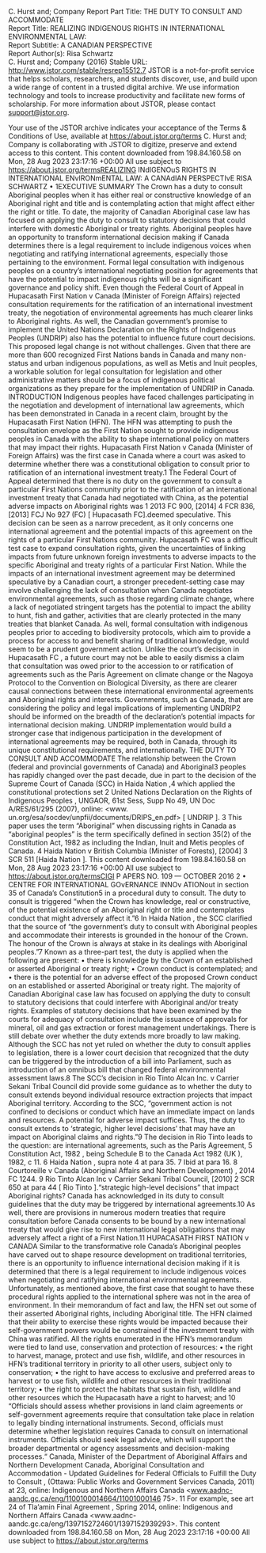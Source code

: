 C. Hurst and; Company
Report Part Title: THE DUTY TO CONSULT AND ACCOMMODATE  
Report Title: REALIZING INDIGENOUS RIGHTS IN INTERNATIONAL ENVIRONMENTAL 
LAW:  
Report Subtitle: A CANADIAN PERSPECTIVE  
Report Author(s): Risa Schwartz  
C. Hurst and; Company  (2016) 
Stable URL: http://www.jstor.com/stable/resrep15512.7
JSTOR is a not-for-profit service that helps scholars, researchers, and students discover, use, and build upon a wide 
range of content in a trusted digital archive. We use information technology and tools to increase productivity and 
facilitate new forms of scholarship. For more information about JSTOR, please contact support@jstor.org. 
 
Your use of the JSTOR archive indicates your acceptance of the Terms & Conditions of Use, available at 
https://about.jstor.org/terms
C. Hurst and; Company  is collaborating with JSTOR to digitize, preserve and extend access to 
this content.
This content downloaded from 
           198.84.160.58 on Mon, 28 Aug 2023 23:17:16 +00:00             
All use subject to https://about.jstor.org/termsREALIZING INdIGENOuS RIGHTS IN INTERNATIONAL ENvIRONmENTAL LAW:  A CANAdIAN PERSPECTIvE
RISA SCHWARTZ • 1EXECUTIVE SUMMARY
The Crown has a duty to consult Aboriginal peoples when 
it has either real or constructive knowledge of an Aboriginal 
right and title and is contemplating action that might affect 
either the right or title. To date, the majority of Canadian 
Aboriginal case law has focused on applying the duty to 
consult to statutory decisions that could interfere with 
domestic Aboriginal or treaty rights. Aboriginal peoples 
have an opportunity to transform international decision 
making if Canada determines there is a legal requirement to 
include indigenous voices when negotiating and ratifying 
international agreements, especially those pertaining to 
the environment. 
Formal legal consultation with indigenous peoples on a 
country’s international negotiating position for agreements 
that have the potential to impact indigenous rights will be 
a significant governance and policy shift. Even though 
the Federal Court of Appeal in Hupacasath First Nation v 
Canada (Minister of Foreign Affairs)  rejected consultation 
requirements for the ratification of an international 
investment treaty, the negotiation of environmental 
agreements has much clearer links to Aboriginal rights. As 
well, the Canadian government’s promise to implement 
the United Nations Declaration on the Rights of Indigenous 
Peoples (UNDRIP) also has the potential to influence future 
court decisions. This proposed legal change is not without 
challenges. Given that there are more than 600 recognized 
First Nations bands in Canada and many non-status and 
urban indigenous populations, as well as Metis and Inuit 
peoples, a workable solution for legal consultation for 
legislation and other administrative matters should be a 
focus of indigenous political organizations as they prepare 
for the implementation of UNDRIP in Canada.
INTRODUCTION
Indigenous peoples have faced challenges participating 
in the negotiation and development of international law 
agreements, which has been demonstrated in Canada in 
a recent claim, brought by the Hupacasath First Nation 
(HFN). The HFN was attempting to push the consultation 
envelope as the First Nation sought to provide indigenous 
peoples in Canada with the ability to shape international 
policy on matters that may impact their rights. Hupacasath 
First Nation v Canada (Minister of Foreign Affairs)  was the 
first case in Canada where a court was asked to determine 
whether there was a constitutional obligation to consult 
prior to ratification of an international investment treaty.1 
The Federal Court of Appeal determined that there is no 
duty on the government to consult a particular First Nations 
community prior to the ratification of an international 
investment treaty that Canada had negotiated with China, 
as the potential adverse impacts on Aboriginal rights was 
1 2013 FC 900, [2014] 4 FCR 836, [2013] FCJ No 927 (FC) [ Hupacasath  FC].deemed speculative. This decision can be seen as a narrow 
precedent, as it only concerns one international agreement 
and the potential impacts of this agreement on the rights of 
a particular First Nations community. Hupacasath FC  was 
a difficult test case to expand consultation rights, given 
the uncertainties of linking impacts from future unknown 
foreign investments to adverse impacts to the specific 
Aboriginal and treaty rights of a particular First Nation. 
While the impacts of an international investment 
agreement may be determined speculative by a Canadian 
court, a stronger precedent-setting case may involve 
challenging the lack of consultation when Canada 
negotiates environmental agreements, such as those 
regarding climate change, where a lack of negotiated 
stringent targets has the potential to impact the ability to 
hunt, fish and gather, activities that are clearly protected 
in the many treaties that blanket Canada. As well, formal 
consultation with indigenous peoples prior to acceding 
to biodiversity protocols, which aim to provide a process 
for access to and benefit sharing of traditional knowledge, 
would seem to be a prudent government action. Unlike 
the court’s decision in Hupacasath FC , a future court may 
not be able to easily dismiss a claim that consultation was 
owed prior to the accession to or ratification of agreements 
such as the Paris Agreement on climate change or the 
Nagoya Protocol to the Convention on Biological Diversity, 
as there are clearer causal connections between these 
international environmental agreements and Aboriginal 
rights and interests.  Governments, such as Canada, 
that are considering the policy and legal implications 
of implementing UNDRIP2 should be informed on 
the breadth of the declaration’s potential impacts for 
international decision making. UNDRIP implementation 
would build a stronger case that indigenous participation 
in the development of international agreements may be 
required, both in Canada, through its unique constitutional 
requirements, and internationally.
THE DUTY TO CONSULT AND 
ACCOMMODATE
The relationship between the Crown (federal and provincial 
governments of Canada) and Aboriginal3 peoples has 
rapidly changed over the past decade, due in part to the 
decision of the Supreme Court of Canada (SCC) in Haida 
Nation ,4 which applied the constitutional protections set 
2 United Nations Declaration on the Rights of Indigenous Peoples , UNGAOR, 
61st Sess, Supp No 49, UN Doc A/RES/61/295 (2007), online: <www.
un.org/esa/socdev/unpfii/documents/DRIPS_en.pdf> [ UNDRIP ].
3 This paper uses the term “Aboriginal” when discussing rights in 
Canada as “aboriginal peoples” is the term specifically defined in 
section 35(2) of the Constitution Act, 1982  as including the Indian, Inuit 
and Metis peoples of Canada.
4 Haida Nation v British Columbia (Minister of Forests),  [2004] 3 SCR 511 
[Haida Nation ].
This content downloaded from 
           198.84.160.58 on Mon, 28 Aug 2023 23:17:16 +00:00             
All use subject to https://about.jstor.org/termsCIGI P APERS NO. 109 — OCTOBER 2016 
2 • CENTRE FOR INTERNATIONAL GOvERNANCE INNOv ATIONout in section 35 of Canada’s Constitution5 in a procedural 
duty to consult. The duty to consult is triggered “when the 
Crown has knowledge, real or constructive, of the potential 
existence of an Aboriginal right or title and contemplates 
conduct that might adversely affect it.”6 In Haida Nation , 
the SCC clarified that the source of “the government’s 
duty to consult with Aboriginal peoples and accommodate 
their interests is grounded in the honour of the Crown. The 
honour of the Crown is always at stake in its dealings with 
Aboriginal peoples.”7 Known as a three-part test, the duty 
is applied when the following are present:
• there is knowledge by the Crown of an established or 
asserted Aboriginal or treaty right;
• Crown conduct is contemplated; and
• there is the potential for an adverse effect of the 
proposed Crown conduct on an established or 
asserted Aboriginal or treaty right.
The majority of Canadian Aboriginal case law has focused 
on applying the duty to consult to statutory decisions 
that could interfere with Aboriginal and/or treaty rights. 
Examples of  statutory decisions that have been examined 
by the courts for adequacy of consultation include the 
issuance of approvals for mineral, oil and gas extraction or 
forest management undertakings. There is still debate over 
whether the duty extends more broadly to law making. 
Although the SCC has not yet ruled on whether the duty 
to consult applies to legislation, there is a lower court 
decision that recognized that the duty can be triggered 
by the introduction of a bill into Parliament, such as 
introduction of an omnibus bill that changed federal 
environmental assessment laws.8 The SCC’s decision in Rio 
Tinto Alcan Inc. v Carrier Sekani Tribal Council  did provide 
some guidance as to whether the duty to consult extends 
beyond individual resource extraction projects that impact 
Aboriginal territory. According to the SCC, “government 
action is not confined to decisions or conduct which have 
an immediate impact on lands and resources. A potential 
for adverse impact suffices. Thus, the duty to consult 
extends to ‘strategic, higher level decisions’ that may have 
an impact on Aboriginal claims and rights.”9 
The decision in Rio Tinto  leads to the question: are 
international agreements, such as the Paris Agreement, 
5 Constitution Act, 1982 , being Schedule B to the Canada Act 1982 (UK ), 
1982, c 11.
6 Haida Nation , supra  note 4 at para 35.
7 Ibid at para 16.
8 Courtoreille v Canada (Aboriginal Affairs and Northern Development) , 
2014 FC 1244. 
9 Rio Tinto Alcan Inc v Carrier Sekani Tribal Council,  [2010] 2 SCR 650 at 
para 44 [ Rio Tinto ].“strategic high-level decisions” that impact Aboriginal 
rights? Canada has acknowledged in its duty to consult 
guidelines that the duty may be triggered by international 
agreements.10 As well, there are provisions in numerous 
modern treaties that require consultation before Canada 
consents to be bound by a new international treaty that 
would give rise to new international legal obligations that 
may adversely affect a right of a First Nation.11 
HUPACASATH FIRST NATION v CANADA
Similar to the transformative role Canada’s Aboriginal 
peoples have carved out to shape resource development on 
traditional territories, there is an opportunity to influence 
international decision making if it is determined that there 
is a legal requirement to include indigenous voices when 
negotiating and ratifying international environmental 
agreements. Unfortunately, as mentioned above, the first 
case that sought to have these procedural rights applied to 
the international sphere was not in the area of environment.
In their memorandum of fact and law, the HFN set out some 
of their asserted Aboriginal rights, including Aboriginal 
title. The HFN claimed that their ability to exercise these 
rights would be impacted because their self-government 
powers would be constrained if the investment treaty with 
China was ratified. All the rights enumerated in the HFN’s 
memorandum were tied to land use, conservation and 
protection of resources:
• the right to harvest, manage, protect and use fish, 
wildlife, and other resources in HFN’s traditional 
territory in priority to all other users, subject only to 
conservation;
• the right to have access to exclusive and preferred 
areas to harvest or  to use fish, wildlife and other 
resources in their traditional territory;
• the right to protect the habitats that sustain fish, 
wildlife and other resources which the Hupacasath 
have a right to harvest; and
10 “Officials should assess whether provisions in land claim agreements 
or self-government agreements require that consultation take place in 
relation to legally binding international instruments. Second, officials 
must determine whether legislation requires Canada to consult on 
international instruments. Officials should seek legal advice, which 
will support the broader departmental or agency assessments and 
decision-making processes.“ Canada, Minister of the Department of 
Aboriginal Affairs and Northern Development Canada, Aboriginal 
Consultation and Accommodation - Updated Guidelines for Federal Officials 
to Fulfill the Duty to Consult , (Ottawa: Public Works and Government 
Services Canada, 2011) at 23, online: Indigenous and Northern Affairs 
Canada <www.aadnc-aandc.gc.ca/eng/1100100014664/11001000146
75>.
11 For example, see art 24 of Tla’amin Final Agreement , Spring 2014, 
online: Indigenous and Northern Affairs Canada <www.aadnc-
aandc.gc.ca/eng/1397152724601/1397152939293>.
This content downloaded from 
           198.84.160.58 on Mon, 28 Aug 2023 23:17:16 +00:00             
All use subject to https://about.jstor.org/terms